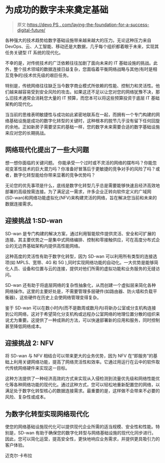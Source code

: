 # 为成功的数字未来奠定基础

> 原文:[https://devo PS . com/laying-the-foundation-for-a-success-digital-future/](https://devops.com/laying-the-foundation-for-a-successful-digital-future/)

各种强大的技术趋势给数字基础设施带来越来越大的压力。无论这种压力来自 DevOps、云、人工智能、移动还是大数据，几乎每个组织都着眼于未来，实现其任务关键型 IT 系统的现代化。

不幸的是，对传统技术的广泛依赖往往加剧了面向未来的 IT 基础设施的挑战。此外，整个技术领域的数据连接日益复杂，您面临着平衡网络战略与其他(有时是相互竞争的)技术优先级的艰巨任务。

特别是，传统网络往往缺乏当今数字商业模式所依赖的性能、控制力和灵活性。他们越来越容易受到安全风险的攻击。如果这还不足以让您对您的网络犹豫不决，那么旧技术通常会消耗您大量的 IT 预算，而您本可以将这些预算投资于底层 IT 基础架构的现代化。

当当前的思维表明敏捷性与成功如此紧密地联系在一起，而拥有一个专门构建的网络基础设施是成功的数字化转型的关键时，这种根本的脱节几乎没有留下任何回旋的余地。正如新房子需要坚实的基础一样，您的数字未来需要合适的数字基础设施来应对您的长期挑战。

## **网络现代化提出了一些大问题**

想一想你面临的关键问题。 你能承受一个过时或不灵活的网络的摆布吗？你能忽视变革性技术的巨大潜力吗？你准备好冒落后于更敏捷的竞争对手的风险了吗？或者，数字化转型能给你带来显著的竞争优势吗？

无论您的优先事项是什么，底线是数字化转型几乎总是需要能够快速且经济高效地部署的高级按需连接。为了满足这一需求，许多企业正转向软件定义的广域网(SD-wan)和网络功能虚拟化(NFV)来构建灵活的网络，旨在解决您当前和未来的数据连接需求。

## **迎接挑战 1:SD-wan**

SD-wan 是专门构建的解决方案，通过利用智能软件提供灵活、安全和可扩展的连接。其主要优势之一是集中式网络编排、控制和零接触供应，可在高度分布式企业的无边界基础架构内提供高性能网络。

这种高度的灵活性有助于数字化转型，因为 SD-wan 可以利用所有类型的连接选项(如 MPLS、宽带、4G 和 5G ),同时实现网络功能的自动化。一大优势是能够简化人员、设备和位置与云的连接，提供对他们所需的虚拟功能和业务服务的无缝访问。

SD-wan 还有助于将底层网络的复杂性抽象化，从而创建一个虚拟层来简化各种网络操作。这里的主要好处是，不需要管理多层硬件(如路由器、防火墙和负载平衡器)，这些硬件在历史上会使网络管理变得复杂。

鉴于 SD-wan 可以在数小时内(而不是数周或数月内)将新办公室或分支机构连接到公司网络，这对于希望简化分支机构或远程办公室网络的地理位置分散的组织来说尤为重要。这提供了一种成熟的方法，可以快速部署新的应用和服务，同时控制甚至降低网络成本。

## **迎接挑战 2: NFV**

将 SD-wan 与 NFV 相结合可以带来更大的业务优势，因为 NFV 在“即服务”的基础上利用关键网络功能，提高了网络灵活性和效率。它通过用运行在云中的软件取代传统网络硬件来实现这一目标。

这种方法提供了一种经济高效的方式来实现从入侵检测到流量优先级和网络性能优化等各种网络功能的现代化。通过这种方式，您可以轻松地重新配置您的网络，以满足处于数字化转型核心的数据连接需求。最重要的是，这样做不会带来不必要的风险、复杂性或成本。

## **为数字化转型实现网络现代化**

使您的网络基础设施现代化可以提供现代企业所需的适当规模、安全性和性能。特别是，SD-wan 有助于确保您的数字化转型与网络基础设施的现代化同步进行。因此，您可以简化运营，提高安全性，更快地响应业务需求，并提供更具吸引力的客户体验。

迈克尔·卡布拉